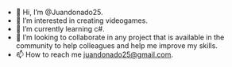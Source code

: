 - 👋 Hi, I’m @Juandonado25.
- 👀 I’m interested in creating videogames.
- 🌱 I’m currently learning c#.
- 💞️ I’m looking to collaborate in any project that is available in the community to help colleagues and help me improve my skills.
- 📫 How to reach me juandonado25@gmail.com.

<!---
Juandonado25/Juandonado25 is a ✨ special ✨ repository because its `README.md` (this file) appears on your GitHub profile.
You can click the Preview link to take a look at your changes.
--->
